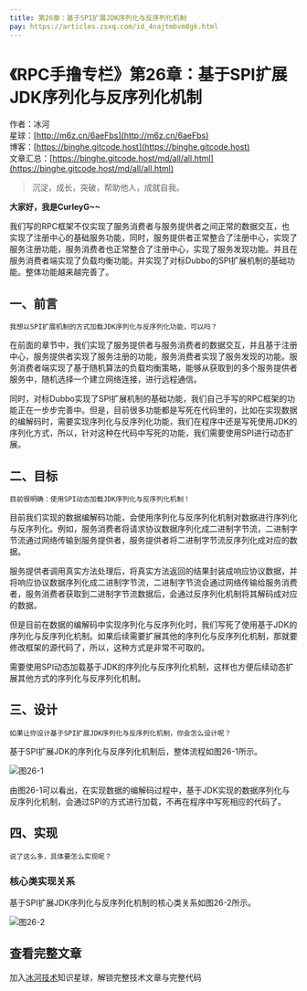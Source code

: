 ```yaml
---
title: 第26章：基于SPI扩展JDK序列化与反序列化机制
pay: https://articles.zsxq.com/id_4najtmbvm8gk.html
---
```


# 《RPC手撸专栏》第26章：基于SPI扩展JDK序列化与反序列化机制

作者：冰河
<br/>星球：[http://m6z.cn/6aeFbs](http://m6z.cn/6aeFbs)
<br/>博客：[https://binghe.gitcode.host](https://binghe.gitcode.host)
<br/>文章汇总：[https://binghe.gitcode.host/md/all/all.html](https://binghe.gitcode.host/md/all/all.html)

> 沉淀，成长，突破，帮助他人，成就自我。

**大家好，我是CurleyG~~**

我们写的RPC框架不仅实现了服务消费者与服务提供者之间正常的数据交互，也实现了注册中心的基础服务功能，同时，服务提供者正常整合了注册中心，实现了服务注册功能，服务消费者也正常整合了注册中心，实现了服务发现功能。并且在服务消费者端实现了负载均衡功能。并实现了对标Dubbo的SPI扩展机制的基础功能。整体功能越来越完善了。

## 一、前言

`我想以SPI扩展机制的方式加载JDK序列化与反序列化功能，可以吗？`

在前面的章节中，我们实现了服务提供者与服务消费者的数据交互，并且基于注册中心，服务提供者实现了服务注册的功能，服务消费者实现了服务发现的功能。服务消费者端实现了基于随机算法的负载均衡策略，能够从获取到的多个服务提供者服务中，随机选择一个建立网络连接，进行远程通信。

同时，对标Dubbo实现了SPI扩展机制的基础功能，我们自己手写的RPC框架的功能正在一步步完善中。但是，目前很多功能都是写死在代码里的，比如在实现数据的编解码时，需要实现序列化与反序列化功能，我们在程序中还是写死使用JDK的序列化方式，所以，针对这种在代码中写死的功能，我们需要使用SPI进行动态扩展。

## 二、目标

`目前很明确：使用SPI动态加载JDK序列化与反序列化机制！`

目前我们实现的数据编解码功能，会使用序列化与反序列化机制对数据进行序列化与反序列化。例如，服务消费者将请求协议数据序列化成二进制字节流，二进制字节流通过网络传输到服务提供者，服务提供者将二进制字节流反序列化成对应的数据。

服务提供者调用真实方法处理后，将真实方法返回的结果封装成响应协议数据，并将响应协议数据序列化成二进制字节流，二进制字节流会通过网络传输给服务消费者，服务消费者获取到二进制字节流数据后，会通过反序列化机制将其解码成对应的数据。

但是目前在数据的编解码中实现序列化与反序列化时，我们写死了使用基于JDK的序列化与反序列化机制。如果后续需要扩展其他的序列化与反序列化机制，那就要修改框架的源代码了，所以，这种方式是非常不可取的。

需要使用SPI动态加载基于JDK的序列化与反序列化机制，这样也方便后续动态扩展其他方式的序列化与反序列化机制。

## 三、设计

`如果让你设计基于SPI扩展JDK序列化与反序列化机制，你会怎么设计呢？`

基于SPI扩展JDK的序列化与反序列化机制后，整体流程如图26-1所示。

![图26-1](https://binghe.gitcode.host/assets/images/middleware/rpc/rpc-2022-10-27-001.png)

由图26-1可以看出，在实现数据的编解码过程中，基于JDK实现的数据序列化与反序列化机制，会通过SPI的方式进行加载，不再在程序中写死相应的代码了。

## 四、实现

`说了这么多，具体要怎么实现呢？`

### 核心类实现关系

基于SPI扩展JDK序列化与反序列化机制的核心类关系如图26-2所示。

![图26-2](https://binghe.gitcode.host/assets/images/middleware/rpc/rpc-2022-10-27-002.png)

## 查看完整文章

加入[冰河技术](http://m6z.cn/6aeFbs)知识星球，解锁完整技术文章与完整代码
